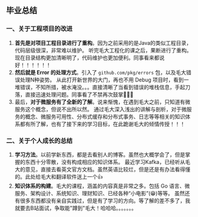 ## 毕业总结
### 一、关于工程项目的改进
1. **首先是对项目工程目录进行了重构**。因为之前采用的是Java的类似工程目录，代码层级很深，非常难以维护。
听完毛大工程化的课之后，果断进行了重构。现在目录结构更加清晰明了，代码维护也更加便利。同事看来都说好！！！！！！  
2. **然后就是 Error 的处理方式**。引入了 `github.com/pkg/errors` 包，以及毛大错误处理N种姿势。
从此打开新世界的大门，再也不用 Debug 项目时，看到一堆错误，不知所措，被水淹没。。。直接清晰了当看到错误的堆栈信息，手起刀落，直接迅速处理问题。同事看了不禁再次鼓掌👏👏👏  
3. 最后，**对于微服务有了全新的了解**。说来惭愧，在遇到毛大之前，只知道有微服务这个概念，但说不出所以然。
通过毛大深入浅出的讲解与剖析，对于微服务的概念、微服务可用性、分布式缓存和分布式事务、日志等等相关的知识体系都有所了解，也有了接下来的学习目标，在此跪谢毛大的倾情传授！！！

### 二、关于个人成长的总结
1. **学习方法**。以前学新东西，都是去看别人的博客。虽然也大概学会了，但是掌握的东西十分零散，没有构成相应的知识体系。
最近学习Kafka，已经听从毛大的意见，直接去看英文官方文档。虽然英语比较烂，但是还是有办法看得懂的。此处给毛大和翻译软件送上一个👍
2. **知识体系的构建**。毛大的课程，涵盖的内容真是非常之多。包括 Go 语言、微服务、架构设计、系统知识、理财知识、已经各种“小电影”(😁)等等。
虽然还有很多东西都没有亲自实践过，但是有了学习的方向。等了解的差不多了，我就要去B站面试，争取能"蹲到"毛大！哈哈哈。。。。。。。
